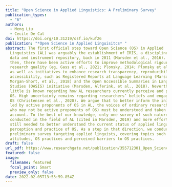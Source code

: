 ```yaml
---
title: "Open Science in Applied Linguistics: A Preliminary Survey"
publication_types:
  - "6"
authors:
  - Meng Liu
  - Cecile De Cat
doi: https://doi.org/10.31219/osf.io/kuf26
publication: "*Open Science in Applied Linguisitcs* "
abstract: The first official step toward Open Science (OS) in Applied
  Linguistics (AL) was arguably the establishment of IRIS, a discipline-specific
  data and instrument repository, back in 2011 (Marsden et al., 2016). Since
  then, there have been active efforts to improve methodological rigour and
  research quality (eg, Gass et al., 2021; Plonsky, 2014; Plonsky et al., 2020),
  as well as initiatives to enhance research transparency, reproducibility and
  accessibility, such as Registered Reports at Language Learning (Marsden,
  Morgan-Short, et al., 2018) and the Open Accessible Summaries in Language
  Studies (OASIS) initiative (Marsden, Alferink, et al., 2018). Nevertheless,
  little is known regarding how AL researchers currently perceive and practise
  OS. High uncertainty remains regarding researchers’ beliefs and engagement in
  OS (Christensen et al., 2020). We argue that to better inform the initiatives
  led by active proponents of OS in AL, the voices of ordinary researchers (eg,
  who may not be active proponents of OS) must be understood and taken into
  account. To the best of our knowledge, only one survey of such nature has been
  conducted in the field of AL (cited in Marsden, 2019) and more efforts are
  still needed to better understand the current status of applied linguists’
  perception and practice of OS. As a step in that direction, we conducted a
  preliminary survey targeting applied linguists, covering topics such as OS
  attitudes, OS practices and perceived barriers to OS practices.
draft: false
url_pdf: https://www.researchgate.net/publication/355712301_Open_Science_in_Applied_Linguistics_A_Preliminary_Survey
featured: false
image:
  filename: featured
  focal_point: Smart
  preview_only: false
date: 2022-02-05T13:53:59.854Z
---
```

